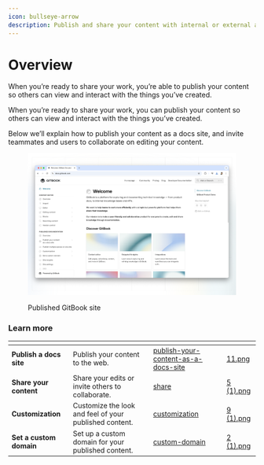 ```yaml
---
icon: bullseye-arrow
description: Publish and share your content with internal or external audiences.
---
```


# Overview

When you’re ready to share your work, you’re able to publish your content so others can view and interact with the things you’ve created.

When you’re ready to share your work, you can publish your content so others can view and interact with the things you’ve created.

Below we’ll explain how to publish your content as a docs site, and invite teammates and users to collaborate on editing your content.

<figure><img src="../.gitbook/assets/public-content.png" alt=""><figcaption><p>Published GitBook site</p></figcaption></figure>

### Learn more

<table data-card-size="large" data-view="cards"><thead><tr><th></th><th></th><th data-hidden data-card-target data-type="content-ref"></th><th data-hidden data-card-cover data-type="files"></th></tr></thead><tbody><tr><td><strong>Publish a docs site</strong></td><td>Publish your content to the web.</td><td><a href="publish-your-content-as-a-docs-site/">publish-your-content-as-a-docs-site</a></td><td><a href="../.gitbook/assets/11.png">11.png</a></td></tr><tr><td><strong>Share your content</strong></td><td>Share your edits or invite others to collaborate.</td><td><a href="../collaboration/share/">share</a></td><td><a href="../.gitbook/assets/5 (1).png">5 (1).png</a></td></tr><tr><td><strong>Customization</strong></td><td>Customize the look and feel of your published content.</td><td><a href="customization/">customization</a></td><td><a href="../.gitbook/assets/9 (1).png">9 (1).png</a></td></tr><tr><td><strong>Set a custom domain</strong></td><td>Set up a custom domain for your published content.</td><td><a href="custom-domain/">custom-domain</a></td><td><a href="../.gitbook/assets/2 (1).png">2 (1).png</a></td></tr></tbody></table>
